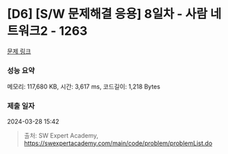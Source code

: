 # [D6] [S/W 문제해결 응용] 8일차 - 사람 네트워크2 - 1263 

[문제 링크](https://swexpertacademy.com/main/code/problem/problemDetail.do?contestProbId=AV18P2B6Iu8CFAZN) 

### 성능 요약

메모리: 117,680 KB, 시간: 3,617 ms, 코드길이: 1,218 Bytes

### 제출 일자

2024-03-28 15:42



> 출처: SW Expert Academy, https://swexpertacademy.com/main/code/problem/problemList.do
